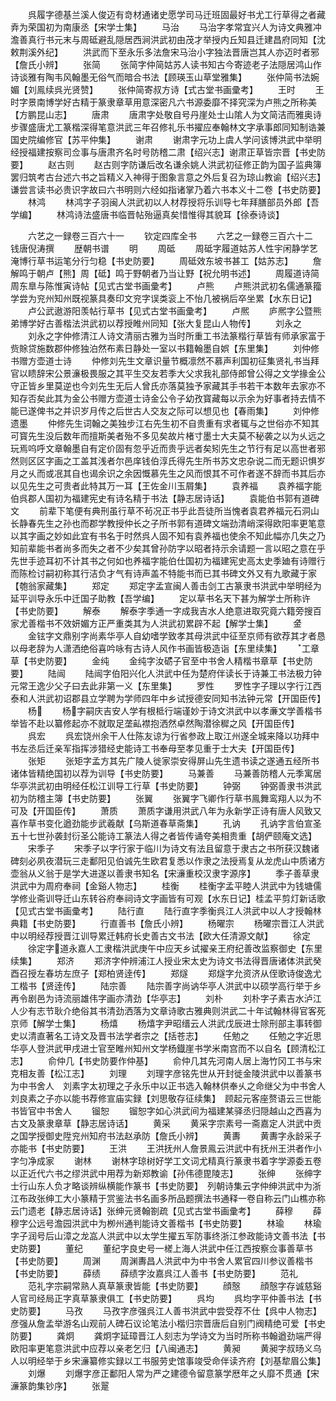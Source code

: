 <!-- { "loadSidebar": true } -->
　　呉履字德基兰溪人俊迈有竒材通诸史愿学司马迁班固最好书尤工行草得之者藏弆为荣国初为南康丞【宋学士集】
　　马治
　　马治字孝常宜兴人为诗文典雅冲澹善真行书元末与周砥避乱隠居西涧洪武初由茂才举授内丘知县迁建昌府同知【沈敕荆溪外纪】
　　洪武而下至永乐多法詹宋马治小字独法晋唐岂其人亦迈时者邪【詹氏小辨】
　　张简
　　张简字仲简姑苏人读书知古今寄迹老子法隠居鸿山作诗谈雅有陶韦风翰墨无俗气而暗合书法【顾瑛玉山草堂雅集】
　　张仲简书法婉媚【刘鳯续呉光贤赞】
　　张仲简寄叔方诗【式古堂书画彚考】
　　王时
　　王时字景南博学好古精于篆隶章草用意深密凡六书源委靡不择究深为卢熊之所称美【方鹏昆山志】
　　唐肃
　　唐肃字处敬自号丹崖处士山隂人为文简洁而雅奥诗步骤盛唐尤工篆楷深得笔意洪武三年召修礼乐书擢应奉翰林文字承事郎同知制诰兼国史院编修官【苏平仲集】
　　谢肃
　　谢肃字元功上虞人学问该博洪武中举明经授福建按察司佥事与唐肃齐名时号防稽二肃【绍兴志】谢肃正草皆宗晋【书史防要】
　　赵古则
　　赵古则字防谦后改名谦余姚人洪武初征修正韵为国子监典簿罢归筑考古台述六书之旨精义入神得于图象言意之外后复召为琼山教谕【绍兴志】谦尝言读书必贵识字故曰六书明则六经如指诸掌乃着六书本义十二卷【书史防要】
　　林鸿
　　林鸿字子羽闽人洪武初以人材荐授将乐训导七年拜膳部员外郎【吾学编】
　　林鸿诗法盛唐书临晋帖殆逼真矣惜惟得其貌耳【徐泰诗谈】





　　六艺之一録卷三百六十一
　　钦定四库全书
　　六艺之一録卷三百六十二　　钱唐倪涛撰
　　歴朝书谱
　　明
　　周砥
　　周砥字履道姑苏人性宇闲静学艺淹博行草书运笔分行匀稳【书史防要】
　　周砥效东坡书甚工【姑苏志】
　　詹解鸣于朝卢【熊】周【砥】鸣于野朝者乃当让野【祝允明书述】
　　周履道诗简　周东臯与陈惟寅诗帖【见式古堂书画彚考】
　　卢熊
　　卢熊洪武初名儒通篆籀学尝为兖州知州既视篆具奏印文兖字误类衮上不怡几被祸后卒坐累【水东日记】
　　卢公武遨游阳羡帖行草书【见式古堂书画彚考】
　　卢熈
　　庐熈字公暨熊弟博学好古善楷法洪武初以荐授睢州同知【张大复昆山人物传】
　　刘永之
　　刘永之字仲修清江人诗文清丽古雅为当时所重工书法篆楷行草皆有师承家富于赀賖贷施数郡仲修独泊然布素日静处一室以书籍翰墨自娯【东里集】
　　刘仲修书赠方壶道士诗
　　仲修刘先生文章识量节概凛然不慕声利国初征集贤礼书当拜官以瞆辞宋公景濓极畏服之其平生交友若季大父求我礼部侍郎曾公得之文学掾金公守正皆乡里莫逆也今刘先生无后人曾氏亦落莫独予家藏其手书若干本数年去家亦不知存否矣此其为金公书赠方壶道士诗金公令子幼孜寳藏每以示余为好事者持去情不能已遂俾书之并识岁月传之后世古人交友之际可以想见也【春雨集】
　　刘仲修遗墨
　　仲修先生词翰之美独步江右先生初不自贵重有求者辄与之世俗亦不知其可寳先生没后数年而擅斯美者殆不多见矣故片楮寸墨士大夫莫不秘袭之以为乆远之玩焉呜呼文章翰墨自有定价固有忽乎近而贵乎远者矣矧先生之节行有足以高世者邪然则区区字画之工盖其浅者尔邑庠钱伯淳氏得先生所书苏文忠杂说二而无题识惧岁月之乆而或冺其自也谒余识之余因慨慕先生之风而恨其不可作者遂不辞而书其后亦以见先生之可贵者此特其万一耳【王佐金川玉屑集】
　　袁养福
　　袁养福字能伯呉郡人国初为福建宪史有诗名精于书法【静志居诗话】
　　袁能伯书郭有道碑文
　　前辈下笔便有典刑虽行草不茍况正书乎此吾徒所当愧者袁君养福元石洞山长静春先生之孙也而郡学教授仲长之子所书郭有道碑文端劲清峭深得欧阳率更笔意以其字画之妙如此宜有书名于时然呉人固不知有袁养福也使余不知此幅亦几失之乃知前辈能书者尚多而失之者不少矣其曾孙防字以昭者持示余请题一言以昭之意在乎先世手迹耳初不计其书之何如也养福字能伯仕国初为福建宪史高太史季廸有诗赠行而陈检讨嗣初称其行洁负才气有诗声盖不特能书而已其书碑文外又有九歌藏于家【匏翁家藏集】
　　郑定
　　郑定字孟宣闽人善击剑工古篆隶书洪武中举明经为延平训导永乐中迁国子助教【吾学编】
　　定以草书名天下甚为解学士所称许【书史防要】
　　解泰
　　解泰字季通一字成我吉水人绝意进取究竟六籍旁搜百家尤善楷书不效妍媚方正严重类其为人洪武初累辟不起【解学士集】
　　金
　　金铉字文鼎别字尚素华亭人自幼嗜学致孝其母洪武中征至京师有欲荐其才者恳以母老辞为人潇洒绝俗喜吟咏有古诗人风作书画皆极造诣【东里续集】
　　工章草【书史防要】
　　金纯
　　金纯字汝砺子官至中书舍人精楷书章草【书史防要】
　　陆闿
　　陆闿字伯阳兴化人洪武中任为楚府伴读长于诗兼工书法极力钟元常王逸少父子曰去此非第一义【东里集】
　　罗性
　　罗性字子理以字行江西泰和人洪武初诏郡县立学聘为学师四年中乡试授德安同知书法钟元常【开国臣传】
　　杨
　　杨字嗣庆吉安人学有根柢行端谨妙于诗文洪武中以孝亷文学善楷书举皆不赴以纂修起亦不就取足垄畆襟抱洒然卓然陶潜徐穉之风【开国臣传】
　　呉宏
　　呉宏饶州余干人仕陈友谅为行省参政上取江州遂全城来降以功拜中书左丞后迁亲军指挥涉猎经史能诗工书奉母至孝见重于士大夫【开国臣传】
　　张矩
　　张矩字孟方其先广陵人徙家崇安得屏山先生遗书读之遂通五经所书诸体皆精绝国初以荐为训导【书史防要】
　　马兼善
　　马兼善防稽人元季寓居华亭洪武初由明经任松江训导工行草【书史防要】
　　钟弼
　　钟弼善隶书洪武初为防稽主簿【书史防要】
　　张翼
　　张翼字飞卿作行草书鳯舞鸾翔人以为不可及【开国臣传】
　　萧质
　　萧质字谦用洪武八年为永新学正诗有唐人风致又喜作草书变化遒劲能步武羲献【乌斯道春草斋集】
　　孔讷
　　孔讷字言伯宣圣五十七世孙袭封衍圣公能诗工篆法人得之者皆传诵夸美相贵重【胡俨颐庵文选】
　　宋季子
　　宋季子以字行家于临川为诗文有法且留意于隶古之书所获汉魏诸碑刻必夙夜潜玩三走鄱阳见伯诚先生欧君复悉以作隶之法授焉复从龙虎山中质诸方壶翁从义翁于是学大进遂以善隶书知名【宋濓重校汉隶字源序】
　　季子善草隶洪武中为周府奉祠【金谿人物志】
　　桂衡
　　桂衡字孟平睦人洪武中为钱塘儒学修业斋训导迁山东转谷府奉祠诗文字画皆有可观【水东日记】桂孟平剪灯新话歌【见式古堂书画彚考】
　　陆行直
　　陆行直字季衡呉江人洪武中以人才授翰林典籍【书史防要】
　　行直善书【詹氏小辨】
　　杨曜宗
　　杨曜宗晋江人洪武中以明经荐授晋江训导累迁韩府长史善古文书法【欧大任清源文献】
　　徐定
　　徐定字道永嘉人工隶楷洪武庚午中应天乡试擢亲王府纪善改监察御史【东里续集】
　　郑济
　　郑济字仲辨浦江人授业宋太史为诗文书法得晋唐诸体洪武癸酉召授左春坊左庶子【郑柏贤逹传】
　　郑燧
　　郑燧字允资济从侄歌诗俊逸尤工楷书【贤逹传】
　　陆宗善
　　陆宗善字尚讷华亭人洪武中以硕学高行举于乡再令剧邑为诗流丽雄伟字画亦清劲【华亭志】
　　刘朴
　　刘朴字子素吉水泸江人少有志节耿介绝俗其书清劲洒落为文章诗歌古雅典则洪武二十年试翰林得官客死京师【解学士集】
　　杨熺
　　杨熺字尹昭缙云人洪武戊辰进士除刑部主事转御史以清直著名工诗文及晋书法学者宗之【括苍志】
　　任勉之
　　任勉之字近思华亭人登洪武甲戌进士官至睢州知州文学杨鐡崖书学米南宫而不以自名【顾清松江志】
　　俞仲几【书史防要作仲基】
　　俞仲几其先河南人居上海竹冈工书与宋克相友善【松江志】
　　刘理
　　刘理字彦铭先世从开封徙金陵洪武中以善篆书为中书舍人　刘素字太初理之子永乐中以正书选入翰林供奉乆之命继父为中书舍人　刘良素之子亦以能书荐修宣庙实録【刘思敬存征续集】　顾起元客座赘语云三世能书皆官中书舍人
　　镏恕
　　镏恕字如心洪武间为福建某驿丞归隠越山之西喜为古文及篆隶章草【静志居诗话】
　　黄采
　　黄采字宗素号一斋嘉定人洪武中贡之国学授御史陞兖州知府书法赵承防【詹氏小辨】
　　黄夀
　　黄夀字永龄采子亦能书【书史防要】
　　王洪
　　王洪抚州人詹景鳯云洪武中有抚州王洪者作小字匀净成家
　　谢林
　　谢林字琼树好学工文词尤精真行篆隶书着字学源委五卷以正近代六书之缪洪武中用荐为新郑教谕【孙伟德毘陵志】
　　张绅
　　张绅字士行山东人负才略谈辨纵横能作篆书【书史防要】　列朝诗集云字仲绅洪武中为浙江布政张绅工大小篆精于赏鉴法书名画多所品题撰法书通释一卷自称云门山樵亦称云门遗老【静志居诗话】张绅元贤翰劄疏【见式古堂书画彚考】
　　薛穆
　　薛穆字公远号澹园洪武中为栁州通判能诗文善楷书【书史防要】
　　林瑜
　　林瑜字子润号后山漳之龙嵓人洪武中以太学生擢五军防事终浙江参政能诗文善书法【书史防要】
　　董纪
　　董纪字良史号一槎上海人洪武中任江西按察佥事善草书【书史防要】
　　周渊
　　周渊夀昌人洪武中为中书舍人累官四川参议善楷书【书史防要】
　　薛绩
　　薛绩字汝嘉呉江人善书【书史防要】
　　范礼
　　范礼字宗嗣常熟人真草篆隶皆能【书史防要】
　　顔慤
　　顔慤字存诚慈谿人官司经局正字真草篆隶俱工【书史防要】
　　呉均
　　呉均字平仲善书法【书史防要】
　　马孜
　　马孜字彦强呉江人善书洪武中尝受荐不仕【呉中人物志】彦强从詹孟举游名山观前人碑石议论笔法小楷归宗晋唐后自别门阀精绝可爱【书史防要】
　　龚炯
　　龚炯字延璋晋江人刻志为学诗文为当时所称书翰遒劲端严得欧阳率更笔意洪武中应荐以亲老乞归【八闽通志】
　　黄昶
　　黄昶字叔旸义乌人以明经举于乡宋濓纂修实録以工书服劳史馆事竣受命伴读齐府【刘基犂眉公集】
　　刘爆
　　刘爆字彦正鄱阳人常为严之建德令留意篆学厯年之乆靡不贯通【宋濓篆韵集钞序】
　　张翨
